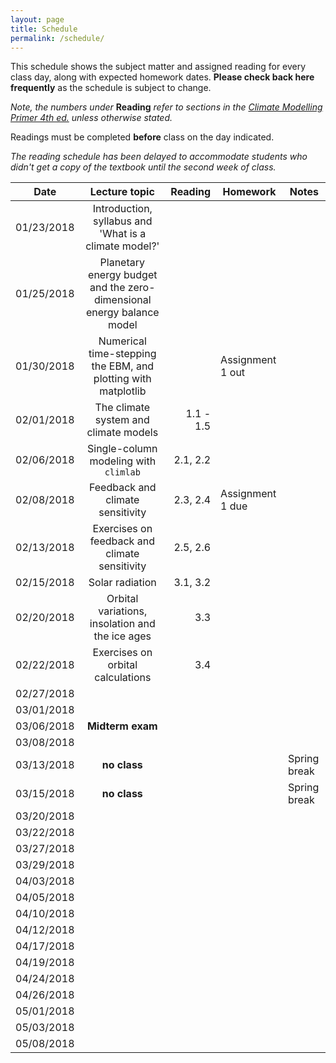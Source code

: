 ```yaml
---
layout: page
title: Schedule
permalink: /schedule/
---
```


This schedule shows the subject matter and assigned reading for every class day, along with expected homework dates. **Please check back here frequently** as the schedule is subject to change.

*Note, the numbers under* **Reading** *refer to sections in the
[Climate Modelling Primer 4th ed.](http://www.climatemodellingprimer.net) unless otherwise stated.*

Readings must be completed **before** class on the day indicated.

*The reading schedule has been delayed to accommodate students who didn't get a copy of the textbook until the second week of class.*

| Date          | Lecture topic                                                       |   Reading      |   Homework        |  Notes        |
| ------------- |:-------------------------------------------------------------------:| --------------:|-------------------|---------------|
| 01/23/2018    | Introduction, syllabus and 'What is a climate model?'               |                |                   |               |
| 01/25/2018    |Planetary energy budget and the zero-dimensional energy balance model|                |                   |               |
| 01/30/2018    | Numerical time-stepping the EBM, and plotting with matplotlib       |                | Assignment 1 out  |               |
| 02/01/2018    | The climate system and climate models                               | 1.1 - 1.5      |                   |               |
| 02/06/2018    |  Single-column modeling with `climlab`                              | 2.1, 2.2       |                   |               |
| 02/08/2018    | Feedback and climate sensitivity                                    | 2.3, 2.4       | Assignment 1 due  |               |
| 02/13/2018    | Exercises on feedback and climate sensitivity                       | 2.5, 2.6       |                   |               |
| 02/15/2018    | Solar radiation                                                     |  3.1, 3.2      |                   |               |
| 02/20/2018    | Orbital variations, insolation and the ice ages                     |  3.3           |              |               |
| 02/22/2018    | Exercises on orbital calculations                                   |  3.4           |              |               |
| 02/27/2018    |                                                                     |                |              |               |
| 03/01/2018    |                                                                     |                |              |               |
| 03/06/2018    |          **Midterm exam**                                           |                |              |               |
| 03/08/2018    |                                                                     |                |              |               |
| 03/13/2018    |  **no class**                                                       |          |              | Spring break  |
| 03/15/2018    |  **no class**                                                       |          |              | Spring break  |
| 03/20/2018    |                     |          |              |          |
| 03/22/2018    |                     |          |              |          |
| 03/27/2018    |                     |          |              |          |
| 03/29/2018    |                     |          |              |          |
| 04/03/2018    |                     |          |              |          |
| 04/05/2018    |                     |          |              |          |
| 04/10/2018    |                     |          |              |          |
| 04/12/2018    |                     |          |              |          |
| 04/17/2018    |                     |          |              |          |
| 04/19/2018    |                     |          |              |          |
| 04/24/2018    |                     |          |              |          |
| 04/26/2018    |                     |          |              |          |
| 05/01/2018    |                     |          |              |          |
| 05/03/2018    |                     |          |              |          |
| 05/08/2018    |                     |          |              |          |
